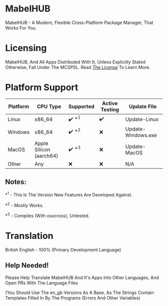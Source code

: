 # MabelHUB
MabelHUB - A Modern, Flexible Cross-Platform Package Manager, That Works For You.

# Licensing
MabelHUB, And All Apps Distributed With It, Unless Explicitly Stated Otherwise, Fall Under The MCSPSL. Read <a href="https://github.com/MabelMedia-LLC/MCSPSL">The License</a> To Learn More.

# Platform Support
| Platform | CPU Type | Supported | Active Testing | Update File |
|----------|----------|-----------|----------------|-------------|
| Linux | x86_64 | ✔️ *<sup>1</sup> | ✔️ | Update-Linux |
| Windows | x86_64 | ✔️ *<sup>2</sup> | ❌ | Update-Windows.exe |
| MacOS | Apple Silicon (aarch64) | ✔️ *<sup>3</sup> | ❌ | Update-MacOS |
| Other | Any | ❌ | ❌ | N/A |

## Notes:
*<sup>1</sup> - This Is The Version New Features Are Developed Against.

*<sup>2</sup> - Mostly Works.

*<sup>3</sup> - Compiles (With osxcross), Untested.

# Translation
British English - 100% (Primary Development Language)

## Help Needed!
Please Help Translate MabelHUB And It's Apps Into Other Languages, And Open PRs With The Language Files

(You Should Use The en_gb Versions As A Base, As The Strings Contain Templates Filled In By The Programs (Errors And Other Variables)

